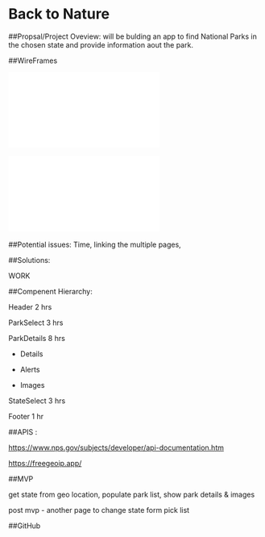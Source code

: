 # Back to Nature

##Propsal/Project Oveview:
will be bulding an app to find National Parks in the chosen state and provide information aout the park.

##WireFrames



![](wireframe1.pdf)

![](wireframe2.pdf)




##Potential issues: 
Time, linking the multiple pages,

##Solutions: 

WORK

##Compenent Hierarchy:

Header           2 hrs

ParkSelect       3 hrs
 
ParkDetails      8 hrs

*    Details
   
*    Alerts
 
*    Images

StateSelect      3 hrs   

Footer				1 hr


##APIS :

https://www.nps.gov/subjects/developer/api-documentation.htm

https://freegeoip.app/

##MVP

get state from geo location, populate park list,
show park details & images

post mvp - another page to change state form pick list




##GitHub




